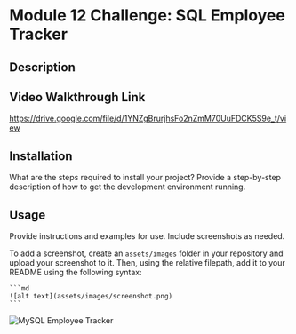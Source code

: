 # Module 12 Challenge: SQL Employee Tracker

## Description


## Video Walkthrough Link 

https://drive.google.com/file/d/1YNZgBrurjhsFo2nZmM70UuFDCK5S9e_t/view

## Installation

What are the steps required to install your project? Provide a step-by-step description of how to get the development environment running.

## Usage

Provide instructions and examples for use. Include screenshots as needed.

To add a screenshot, create an `assets/images` folder in your repository and upload your screenshot to it. Then, using the relative filepath, add it to your README using the following syntax:

    ```md
    ![alt text](assets/images/screenshot.png)
    ```
![MySQL Employee Tracker](https://github.com/dylanmatthewcoito/mc12-Employee-Tracker/assets/71201051/823ad0bd-9b8c-452a-a1cd-bf98758cec9b)
